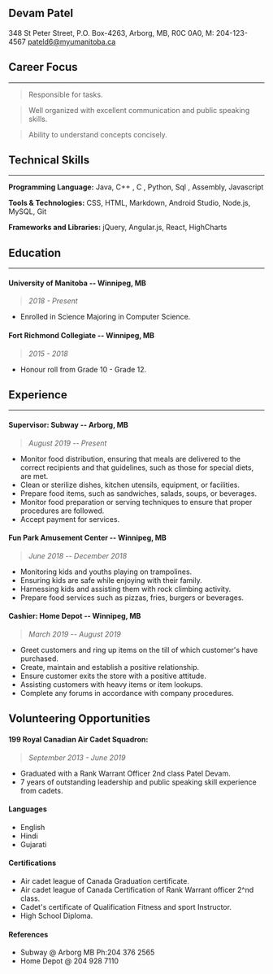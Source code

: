## **Devam Patel**
348 St Peter Street, P.O. Box-4263, Arborg, MB, R0C 0A0, M: 204-123-4567
pateld6@myumanitoba.ca 


## **Career Focus**
---------------------------
> Responsible for tasks.

> Well organized with excellent communication and public speaking skills.

> Ability to understand concepts concisely.

## **Technical Skills**
---------------------------
**Programming Language:** Java, C++ , C , Python, Sql , Assembly, Javascript

**Tools & Technologies:** CSS, HTML, Markdown, Android Studio, Node.js, MySQL, Git

**Frameworks and Libraries:** jQuery, Angular.js, React, HighCharts

## **Education** 
---------------------------
#### **University of Manitoba -- Winnipeg, MB** 
> *2018 - Present*
- Enrolled in Science Majoring in Computer Science.

#### **Fort Richmond Collegiate -- Winnipeg, MB**
> *2015 - 2018*
- Honour roll from Grade 10 - Grade 12.

## **Experience**
---------------------------
#### **Supervisor: Subway -- Arborg, MB** 
> *August 2019 -- Present*

-   Monitor food distribution, ensuring that meals are delivered to the correct recipients and that guidelines, such as those for special diets, are met.
-   Clean or sterilize dishes, kitchen utensils, equipment, or facilities.
-   Prepare food items, such as sandwiches, salads, soups, or beverages.
-   Monitor food preparation or serving techniques to ensure that proper procedures are followed.
-   Accept payment for services.

#### **Fun Park Amusement Center -- Winnipeg, MB** 
> *June 2018 -- December 2018*

-   Monitoring kids and youths playing on trampolines. 
-   Ensuring kids are safe while enjoying with their family.
-   Harnessing kids and assisting them with rock climbing activity.
-   Prepare food services such as pizzas, fries, burgers or beverages.

#### **Cashier: Home Depot -- Winnipeg, MB** 
> *March 2019 -- August 2019*

-   Greet customers and ring up items on the till of which customer's have purchased.
-   Create, maintain and establish a positive relationship. 
-   Ensure customer exits the store with a positive attitude.
-   Assisting customers with heavy items or item lookups.
-   Complete any forums in accordance with company procedures.

## **Volunteering Opportunities**

#### **199 Royal Canadian Air Cadet Squadron:** 
> *September 2013 - June 2019*

-   Graduated with a Rank Warrant Officer 2nd class Patel Devam. 
-   7 years of outstanding leadership and public speaking skill experience from cadets.

#### **Languages**

-   English
-   Hindi
-   Gujarati

#### **Certifications**

- Air cadet league of Canada Graduation certificate.
- Air cadet league of Canada Certification of Rank Warrant officer 2^nd class.
- Cadet's certificate of Qualification Fitness and sport Instructor.
- High School Diploma.

#### **References**

- Subway @ Arborg MB Ph:204 376 2565
- Home Depot @ 204 928 7110
